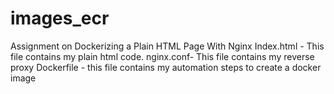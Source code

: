# images_ecr
Assignment on Dockerizing a Plain HTML Page With Nginx
Index.html - This file contains my plain html code.
nginx.conf- This file contains my reverse proxy
Dockerfile - this file contains my automation steps to create a docker image 
